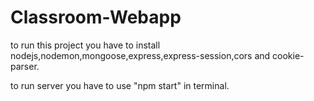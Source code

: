 # Classroom-Webapp
to run this project you have to install nodejs,nodemon,mongoose,express,express-session,cors and cookie-parser.

to run server you have to use "npm start" in terminal.

